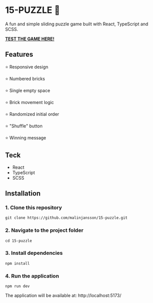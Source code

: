 # 15-PUZZLE 🧩
A fun and simple sliding puzzle game built with React, TypeScript and SCSS.

[**TEST THE GAME HERE!**](https://15-puzzle-lime.vercel.app/)

## Features
⭐ Responsive design

⭐ Numbered bricks

⭐ Single empty space

⭐ Brick movement logic

⭐ Randomized initial order

⭐ "Shuffle" button

⭐ Winning message

## Teck
* React 
* TypeScript
* SCSS

## Installation 
### 1. Clone this repository 
```
git clone https://github.com/malinjansson/15-puzzle.git
```

### 2. Navigate to the project folder
```
cd 15-puzzle
```

### 3. Install dependencies 
```
npm install 
```
### 4. Run the application 
```
npm run dev
``` 
The application will be available at: http://localhost:5173/


